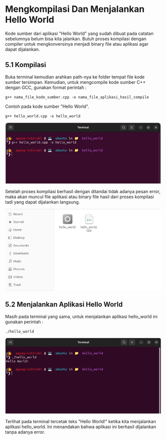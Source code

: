 # Mengkompilasi Dan Menjalankan Hello World
Kode sumber dari aplikasi "Hello World" yang sudah dibuat pada catatan sebelumnya belum bisa kita jalankan. Butuh proses kompilasi dengan compiler untuk mengkonversinya menjadi binary file atau aplikasi agar dapat dijalankan.

## 5.1 Kompilasi
Buka terminal kemudian arahkan path-nya ke folder tempat file kode sumber tersimpan. Kemudian, untuk mengcompile kode sumber C++ dengan GCC, gunakan format perintah :

```
g++ nama_file_kode_sumber.cpp -o nama_file_aplikasi_hasil_compile
```

Contoh pada kode sumber "Hello World".

```
g++ hello_world.cpp -o hello_world
```

![Compile Hello World Dengan GCC](./images/5.1-compile_hello_world.png)

Setelah proses kompilasi berhasil dengan ditandai tidak adanya pesan error, maka akan muncul file aplikasi atau binary file hasil dari proses kompilasi tadi yang dapat dijalankan langsung.

![Hasil Kompilasi Kode Sumber Hello World](./images/5.2-hasil_kompilasi_hello_world.png)

## 5.2 Menjalankan Aplikasi Hello World
Masih pada terminal yang sama, untuk menjalankan aplikasi hello_world ini gunakan perintah :

```
./hello_world
```

![Menjalankan Aplikasi hello_world](./images/5.3-eksekusi_hello_world.png)

Terlihat pada terminal tercetak teks "Hello World!" ketika kita menjalankan aplikasi hello_world. Ini menandakan bahwa aplikasi ini berhasil dijalankan tanpa adanya error.